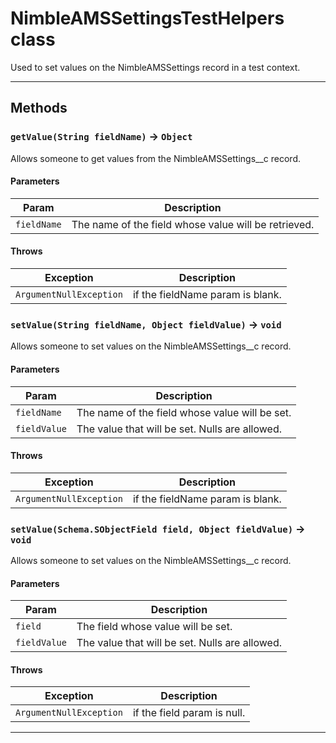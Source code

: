 # NimbleAMSSettingsTestHelpers class

Used to set values on the NimbleAMSSettings record in a test context.

---
## Methods
### `getValue(String fieldName)` → `Object`

Allows someone to get values from the NimbleAMSSettings__c record.

#### Parameters
|Param|Description|
|-----|-----------|
|`fieldName` |  The name of the field whose value will be retrieved. |

#### Throws
|Exception|Description|
|---------|-----------|
|`ArgumentNullException` |  if the fieldName param is blank. |

### `setValue(String fieldName, Object fieldValue)` → `void`

Allows someone to set values on the NimbleAMSSettings__c record.

#### Parameters
|Param|Description|
|-----|-----------|
|`fieldName` |  The name of the field whose value will be set. |
|`fieldValue` |  The value that will be set. Nulls are allowed. |

#### Throws
|Exception|Description|
|---------|-----------|
|`ArgumentNullException` |  if the fieldName param is blank. |

### `setValue(Schema.SObjectField field, Object fieldValue)` → `void`

Allows someone to set values on the NimbleAMSSettings__c record.

#### Parameters
|Param|Description|
|-----|-----------|
|`field` |  The field whose value will be set. |
|`fieldValue` |  The value that will be set. Nulls are allowed. |

#### Throws
|Exception|Description|
|---------|-----------|
|`ArgumentNullException` |  if the field param is null. |

---
